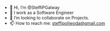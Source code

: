- 👋 Hi, I’m @SteffiPGalway
- 👀 I work as a Software Engineer
- 💞️ I’m looking to collaborate on Projects.
- 📫 How to reach me: steffipoliwoda@gmail.com

<!---
SteffiPGalway/SteffiPGalway is a ✨ special ✨ repository because its `README.md` (this file) appears on your GitHub profile.
You can click the Preview link to take a look at your changes.
--->
